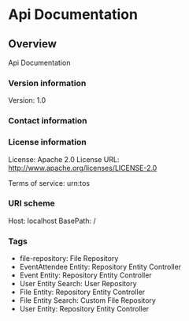 # Api Documentation

## Overview
Api Documentation

### Version information
Version: 1.0

### Contact information

### License information
License: Apache 2.0
License URL: http://www.apache.org/licenses/LICENSE-2.0

Terms of service: urn:tos

### URI scheme
Host: localhost
BasePath: /

### Tags

* file-repository: File Repository
* EventAttendee Entity: Repository Entity Controller
* Event Entity: Repository Entity Controller
* User Entity Search: User Repository
* File Entity: Repository Entity Controller
* File Entity Search: Custom File Repository
* User Entity: Repository Entity Controller


